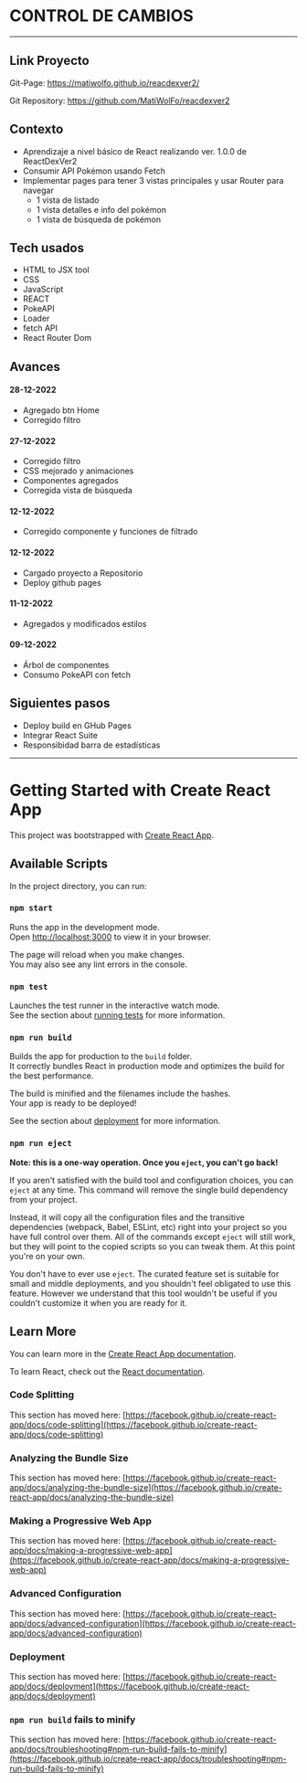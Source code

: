 # CONTROL DE CAMBIOS
---
## Link Proyecto

Git-Page:
https://matiwolfo.github.io/reacdexver2/

Git Repository:
https://github.com/MatiWolFo/reacdexver2

## Contexto
- Aprendizaje a nivel básico de React realizando ver. 1.0.0 de ReactDexVer2
- Consumir API Pokémon usando Fetch
- Implementar pages para tener 3 vistas principales y usar Router para navegar
    - 1 vista de listado
    - 1 vista detalles e info del pokémon 
    - 1 vista de búsqueda de pokémon

## Tech usados
- HTML to JSX tool
- CSS
- JavaScript
- REACT
- PokeAPI
- Loader
- fetch API
- React Router Dom

## Avances
#### 28-12-2022
- Agregado btn Home
- Corregido filtro
#### 27-12-2022
- Corregido filtro
- CSS mejorado y animaciones
- Componentes agregados
- Corregida vista de búsqueda
#### 12-12-2022
- Corregido componente y funciones de filtrado 
#### 12-12-2022
- Cargado proyecto a Repositorio
- Deploy github pages
#### 11-12-2022
- Agregados y modificados estilos 
#### 09-12-2022
- Árbol de componentes
- Consumo PokeAPI con fetch

## Siguientes pasos
- Deploy build en GHub Pages
- Integrar React Suite
- Responsibidad barra de estadísticas
---

# Getting Started with Create React App

This project was bootstrapped with [Create React App](https://github.com/facebook/create-react-app).

## Available Scripts

In the project directory, you can run:

### `npm start`

Runs the app in the development mode.\
Open [http://localhost:3000](http://localhost:3000) to view it in your browser.

The page will reload when you make changes.\
You may also see any lint errors in the console.

### `npm test`

Launches the test runner in the interactive watch mode.\
See the section about [running tests](https://facebook.github.io/create-react-app/docs/running-tests) for more information.

### `npm run build`

Builds the app for production to the `build` folder.\
It correctly bundles React in production mode and optimizes the build for the best performance.

The build is minified and the filenames include the hashes.\
Your app is ready to be deployed!

See the section about [deployment](https://facebook.github.io/create-react-app/docs/deployment) for more information.

### `npm run eject`

**Note: this is a one-way operation. Once you `eject`, you can't go back!**

If you aren't satisfied with the build tool and configuration choices, you can `eject` at any time. This command will remove the single build dependency from your project.

Instead, it will copy all the configuration files and the transitive dependencies (webpack, Babel, ESLint, etc) right into your project so you have full control over them. All of the commands except `eject` will still work, but they will point to the copied scripts so you can tweak them. At this point you're on your own.

You don't have to ever use `eject`. The curated feature set is suitable for small and middle deployments, and you shouldn't feel obligated to use this feature. However we understand that this tool wouldn't be useful if you couldn't customize it when you are ready for it.

## Learn More

You can learn more in the [Create React App documentation](https://facebook.github.io/create-react-app/docs/getting-started).

To learn React, check out the [React documentation](https://reactjs.org/).

### Code Splitting

This section has moved here: [https://facebook.github.io/create-react-app/docs/code-splitting](https://facebook.github.io/create-react-app/docs/code-splitting)

### Analyzing the Bundle Size

This section has moved here: [https://facebook.github.io/create-react-app/docs/analyzing-the-bundle-size](https://facebook.github.io/create-react-app/docs/analyzing-the-bundle-size)

### Making a Progressive Web App

This section has moved here: [https://facebook.github.io/create-react-app/docs/making-a-progressive-web-app](https://facebook.github.io/create-react-app/docs/making-a-progressive-web-app)

### Advanced Configuration

This section has moved here: [https://facebook.github.io/create-react-app/docs/advanced-configuration](https://facebook.github.io/create-react-app/docs/advanced-configuration)

### Deployment

This section has moved here: [https://facebook.github.io/create-react-app/docs/deployment](https://facebook.github.io/create-react-app/docs/deployment)

### `npm run build` fails to minify

This section has moved here: [https://facebook.github.io/create-react-app/docs/troubleshooting#npm-run-build-fails-to-minify](https://facebook.github.io/create-react-app/docs/troubleshooting#npm-run-build-fails-to-minify)
